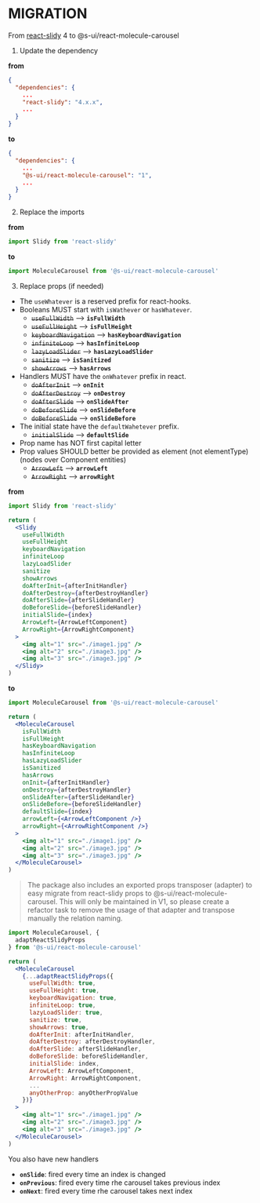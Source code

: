 # MIGRATION

From [react-slidy](https://github.com/midudev/react-slidy) 4 to @s-ui/react-molecule-carousel

1. Update the dependency

**from**

```json
{
  "dependencies": {
    ...
    "react-slidy": "4.x.x",
    ...
  }
}
```

**to**

```json
{
  "dependencies": {
    ...
    "@s-ui/react-molecule-carousel": "1",
    ...
  }
}
```

2. Replace the imports

**from**

```js
import Slidy from 'react-slidy'
```

**to**

```js
import MoleculeCarousel from '@s-ui/react-molecule-carousel'
```

3. Replace props (if needed)

- The `useWhatever` is a reserved prefix for react-hooks.
- Booleans MUST start with `isWathever` or `hasWhatever`.
  - ~~`useFullWidth`~~ --> **`isFullWidth`**
  - ~~`useFullHeight`~~ --> **`isFullHeight`**
  - ~~`keyboardNavigation`~~ --> **`hasKeyboardNavigation`**
  - ~~`infiniteLoop`~~ --> **`hasInfiniteLoop`**
  - ~~`lazyLoadSlider`~~ --> **`hasLazyLoadSlider`**
  - ~~`sanitize`~~ --> **`isSanitized`**
  - ~~`showArrows`~~ --> **`hasArrows`**
- Handlers MUST have the `onWhatever` prefix in react.
  - ~~`doAfterInit`~~ --> **`onInit`**
  - ~~`doAfterDestroy`~~ --> **`onDestroy`**
  - ~~`doAfterSlide`~~ --> **`onSlideAfter`**
  - ~~`doBeforeSlide`~~ --> **`onSlideBefore`**
  - ~~`doBeforeSlide`~~ --> **`onSlideBefore`**
- The initial state have the `defaultWahetever` prefix.
  - ~~`initialSlide`~~ --> **`defaultSlide`**
- Prop name has NOT first capital letter
- Prop values SHOULD better be provided as element (not elementType) (nodes over Component entities)
  - ~~`ArrowLeft`~~ --> **`arrowLeft`**
  - ~~`ArrowRight`~~ --> **`arrowRight`**

**from**

```jsx
import Slidy from 'react-slidy'

return (
  <Slidy
    useFullWidth
    useFullHeight
    keyboardNavigation
    infiniteLoop
    lazyLoadSlider
    sanitize
    showArrows
    doAfterInit={afterInitHandler}
    doAfterDestroy={afterDestroyHandler}
    doAfterSlide={afterSlideHandler}
    doBeforeSlide={beforeSlideHandler}
    initialSlide={index}
    ArrowLeft={ArrowLeftComponent}
    ArrowRight={ArrowRightComponent}
  >
    <img alt="1" src="./image1.jpg" />
    <img alt="2" src="./image3.jpg" />
    <img alt="3" src="./image3.jpg" />
  </Slidy>
)
```

**to**

```jsx
import MoleculeCarousel from '@s-ui/react-molecule-carousel'

return (
  <MoleculeCarousel
    isFullWidth
    isFullHeight
    hasKeyboardNavigation
    hasInfiniteLoop
    hasLazyLoadSlider
    isSanitized
    hasArrows
    onInit={afterInitHandler}
    onDestroy={afterDestroyHandler}
    onSlideAfter={afterSlideHandler}
    onSlideBefore={beforeSlideHandler}
    defaultSlide={index}
    arrowLeft={<ArrowLeftComponent />}
    arrowRight={<ArrowRightComponent />}
  >
    <img alt="1" src="./image1.jpg" />
    <img alt="2" src="./image3.jpg" />
    <img alt="3" src="./image3.jpg" />
  </MoleculeCarousel>
)
```

> The package also includes an exported props transposer (adapter) to easy migrate from react-slidy props to @s-ui/react-molecule-carousel. This will only be maintained in V1, so please create a refactor task to remove the usage of that adapter and transpose manually the relation naming.

```jsx
import MoleculeCarousel, {
  adaptReactSlidyProps
} from '@s-ui/react-molecule-carousel'

return (
  <MoleculeCarousel
    {...adaptReactSlidyProps({
      useFullWidth: true,
      useFullHeight: true,
      keyboardNavigation: true,
      infiniteLoop: true,
      lazyLoadSlider: true,
      sanitize: true,
      showArrows: true,
      doAfterInit: afterInitHandler,
      doAfterDestroy: afterDestroyHandler,
      doAfterSlide: afterSlideHandler,
      doBeforeSlide: beforeSlideHandler,
      initialSlide: index,
      ArrowLeft: ArrowLeftComponent,
      ArrowRight: ArrowRightComponent,
      ...
      anyOtherProp: anyOtherPropValue
    })}
  >
    <img alt="1" src="./image1.jpg" />
    <img alt="2" src="./image3.jpg" />
    <img alt="3" src="./image3.jpg" />
  </MoleculeCarousel>
)
```

You also have new handlers

- **`onSlide`**: fired every time an index is changed
- **`onPrevious`**: fired every time rhe carousel takes previous index
- **`onNext`**: fired every time rhe carousel takes next index
